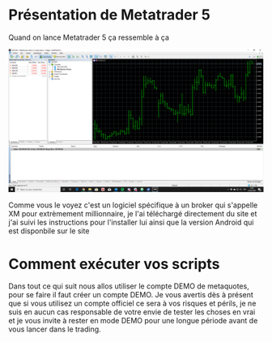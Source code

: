 # Présentation de Metatrader 5

Quand on lance Metatrader 5 ça ressemble à ça

![mt5](../images/mt5.png)

Comme vous le voyez c'est un logiciel spécifique à un broker qui s'appelle XM pour extrèmement millionnaire, je l'ai téléchargé directement du site et j'ai suivi les instructions pour l'installer lui ainsi que la version Android qui est disponbile sur le site

# Comment exécuter vos scripts

Dans tout ce qui suit nous allos utiliser le compte DEMO de metaquotes, pour se faire il faut créer un compte DEMO. Je vous avertis dès à présent que si vous utilisez un compte officiel ce sera à vos risques et périls, je ne suis en aucun cas responsable de votre envie de tester les choses en vrai et je vous invite à rester en mode DEMO pour une longue période avant de vous lancer dans le trading.
